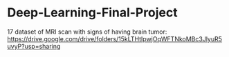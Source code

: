 # Deep-Learning-Final-Project

17 dataset of MRI scan with signs of having brain tumor:
https://drive.google.com/drive/folders/15kLTHtIpwjOqWFTNkoMBc3JlyuR5uvyP?usp=sharing
